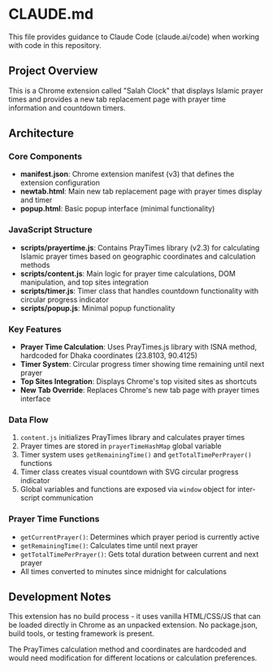 # CLAUDE.md

This file provides guidance to Claude Code (claude.ai/code) when working with code in this repository.

## Project Overview

This is a Chrome extension called "Salah Clock" that displays Islamic prayer times and provides a new tab replacement page with prayer time information and countdown timers.

## Architecture

### Core Components

- **manifest.json**: Chrome extension manifest (v3) that defines the extension configuration
- **newtab.html**: Main new tab replacement page with prayer times display and timer
- **popup.html**: Basic popup interface (minimal functionality)

### JavaScript Structure

- **scripts/prayertime.js**: Contains PrayTimes library (v2.3) for calculating Islamic prayer times based on geographic coordinates and calculation methods
- **scripts/content.js**: Main logic for prayer time calculations, DOM manipulation, and top sites integration
- **scripts/timer.js**: Timer class that handles countdown functionality with circular progress indicator
- **scripts/popup.js**: Minimal popup functionality

### Key Features

- **Prayer Time Calculation**: Uses PrayTimes.js library with ISNA method, hardcoded for Dhaka coordinates (23.8103, 90.4125)
- **Timer System**: Circular progress timer showing time remaining until next prayer
- **Top Sites Integration**: Displays Chrome's top visited sites as shortcuts
- **New Tab Override**: Replaces Chrome's new tab page with prayer times interface

### Data Flow

1. `content.js` initializes PrayTimes library and calculates prayer times
2. Prayer times are stored in `prayerTimeHashMap` global variable
3. Timer system uses `getRemainingTime()` and `getTotalTimePerPrayer()` functions
4. Timer class creates visual countdown with SVG circular progress indicator
5. Global variables and functions are exposed via `window` object for inter-script communication

### Prayer Time Functions

- `getCurrentPrayer()`: Determines which prayer period is currently active
- `getRemainingTime()`: Calculates time until next prayer
- `getTotalTimePerPrayer()`: Gets total duration between current and next prayer
- All times converted to minutes since midnight for calculations

## Development Notes

This extension has no build process - it uses vanilla HTML/CSS/JS that can be loaded directly in Chrome as an unpacked extension. No package.json, build tools, or testing framework is present.

The PrayTimes calculation method and coordinates are hardcoded and would need modification for different locations or calculation preferences.